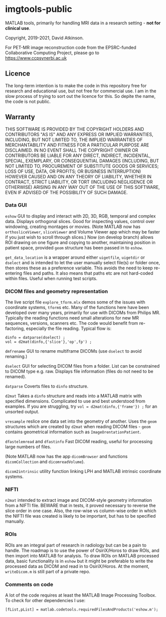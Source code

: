 # imgtools-public
MATLAB tools, primarily for handling MRI data in a research setting - **not for clinical use**.

Copyright, 2019-2021, David Atkinson.

For PET-MR image reconstruction code from the EPSRC-funded Collaborative Computing Project, please go to https://www.ccpsynerbi.ac.uk

Licence
-------
The long-term intention is to make the code in this repository free for research and educational use, but not free for commercial use. I am in the slow process of trying to sort out the licence for this. So depite the name, the code is not public.

Warranty
--------

THIS SOFTWARE IS PROVIDED BY THE COPYRIGHT HOLDERS AND CONTRIBUTORS "AS IS"
AND ANY EXPRESS OR IMPLIED WARRANTIES, INCLUDING, BUT NOT LIMITED TO, THE
IMPLIED WARRANTIES OF MERCHANTABILITY AND FITNESS FOR A PARTICULAR PURPOSE
ARE DISCLAIMED. IN NO EVENT SHALL THE COPYRIGHT OWNER OR CONTRIBUTORS BE
LIABLE FOR ANY DIRECT, INDIRECT, INCIDENTAL, SPECIAL, EXEMPLARY, OR
CONSEQUENTIAL DAMAGES (INCLUDING, BUT NOT LIMITED TO, PROCUREMENT OF
SUBSTITUTE GOODS OR SERVICES; LOSS OF USE, DATA, OR PROFITS; OR BUSINESS
INTERRUPTION) HOWEVER CAUSED AND ON ANY THEORY OF LIABILITY, WHETHER IN
CONTRACT, STRICT LIABILITY, OR TORT (INCLUDING NEGLIGENCE OR OTHERWISE)
ARISING IN ANY WAY OUT OF THE USE OF THIS SOFTWARE, EVEN IF ADVISED OF THE
POSSIBILITY OF SUCH DAMAGE.

### Data GUI
`eshow` GUI to display and interact with 2D, 3D, RGB, temporal and complex data. Displays orthogonal slices. Good for inspecting values, control over windowing, creating montages or movies. (Note MATLAB now has `orthosliceViewer`, `sliceViewer` and Volume Viewer app which may be faster if you just wish to scroll through slices.) Now (on develop branch) allows ROI drawing on one figure and copying to another, maintaining position in patient space, provided `geom` structure has been passed in to `eshow`. 

`get_data_location` is a wrapper around either `uigetfile`, `uigetdir` or `dselect` and is intended to let the user manually select file(s) or folder once, then stores these as a preference variable. This avoids the need to keep re-entering files and paths. It also means that paths etc are not hard-coded within files. Useful when running test scripts.

### DICOM files and geometry representation
The live script file `explore_tform.mlx` demos some of the issues with coordinate systems, `tform`s etc.  Many of the  functions here have been developed over many years, primarily for use with DICOMs from Philips MR. Typically the reading functions need small alterations for new MR sequences, versions, scanners etc. The code would benefit from re-factoring, especially the file reading. Typical flow is:

    dinfo = datparse(dselect) ;
    vol = d2mat(dinfo,{'slice'},'op',fp') ;

`dmfrename` GUI to rename multiframe DICOMs (use `dselect` to avoid renaming.)

`dselect` GUI for selecting DICOM files from a folder. List can be constrained to DICOM type e.g. raw. Displays file information (files do not need to be renamed).

`datparse` Coverts files to `dinfo` structure. 

`d2mat` Takes a `dinfo` structure and reads into a MATLAB matrix with specified dimensions. Complicated to use and best understood from examples. If you are struggling, try `vol = d2mat(dinfo,{'frame'}) ;` for an unsorted output.

`vresample` reslice one data set into the geometry of another. Uses the `geom` structures which are created by `d2mat` when reading DICOM files - `geom` contains geometrical information such as `ImageOrentationPatient`. 

`dfastelemread` and `dfastinfo` Fast DICOM reading, useful for processing large numbers of files.

(Note MATLAB now has the app `dicomBrowser` and functions `dicomCollection` and `dicomreadVolume`).

`dicom2intrinsic` utility function linking LPH and MATLAB intrinsic coordinate systems.

### NIFTI
`n2mat` intended to extract image and DICOM-style geometry information from a NIFTI file. BEWARE that in tests, it proved necessary to reverse the slice order in one case. Also, the row-wise vs column-wise order in which the NIFTI file was created is likely to be important, but has to be specified manually.  

### ROIs
ROIs are an integral part of research in radiology but can be a pain to handle. The roadmap is to use the power of OsiriX/Horos to draw ROIs, and then import into MATLAB for analysis. To draw ROIs on MATLAB processed data, basic functionality is in `eshow` but it might be preferable to write the processed data as DICOM and read in to OsiriX/Horos. At the moment, `writeDicom.m` is still part of a private repo.


### Comments on code
A lot of the code requires at least the MATLAB Image Processing Toolbox. To check for other dependencies I use:

`[fList,pList] = matlab.codetools.requiredFilesAndProducts('eshow.m');`



